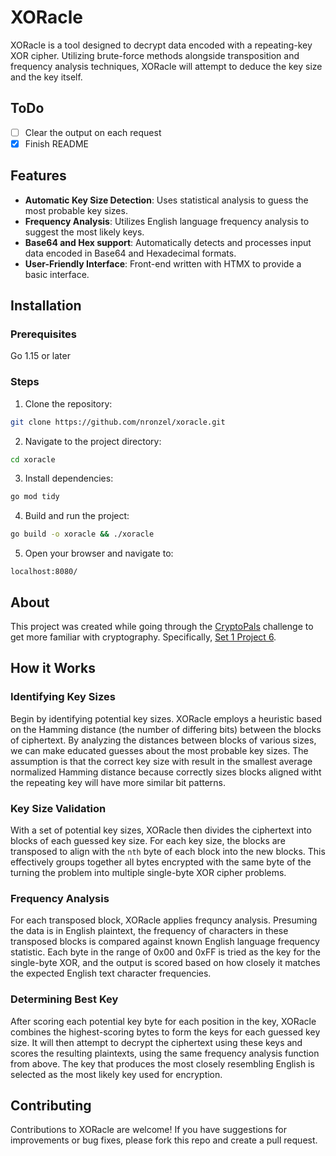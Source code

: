 # XORacle

XORacle is a tool designed to decrypt data encoded with a repeating-key XOR
cipher. Utilizing brute-force methods alongside transposition and frequency
analysis techniques, XORacle will attempt to deduce the key size and the key
itself.

## ToDo

- [ ] Clear the output on each request
- [x] Finish README

## Features

- **Automatic Key Size Detection**: Uses statistical analysis to guess the
  most probable key sizes.
- **Frequency Analysis**: Utilizes English language frequency analysis to
  suggest the most likely keys.
- **Base64 and Hex support**: Automatically detects and processes input data
  encoded in Base64 and Hexadecimal formats.
- **User-Friendly Interface**: Front-end written with HTMX to provide a basic
  interface.

## Installation

### Prerequisites

Go 1.15 or later

### Steps

1. Clone the repository:

```sh
git clone https://github.com/nronzel/xoracle.git
```

2. Navigate to the project directory:

```sh
cd xoracle
```

3. Install dependencies:

```sh
go mod tidy
```

4. Build and run the project:

```sh
go build -o xoracle && ./xoracle
```

5. Open your browser and navigate to:

```text
localhost:8080/
```

## About

This project was created while going through the [CryptoPals](https://cryptopals.com/)
challenge to get more familiar with cryptography. Specifically,
[Set 1 Project 6](https://cryptopals.com/sets/1/challenges/6).

## How it Works

### Identifying Key Sizes

Begin by identifying potential key sizes. XORacle employs a heuristic based on
the Hamming distance (the number of differing bits) between the blocks of
ciphertext. By analyzing the distances between blocks of various sizes, we can
make educated guesses about the most probable key sizes. The assumption is that
the correct key size with result in the smallest average normalized Hamming
distance because correctly sizes blocks aligned witht the repeating key will have
more similar bit patterns.

### Key Size Validation

With a set of potential key sizes, XORacle then divides the ciphertext into blocks
of each guessed key size. For each key size, the blocks are transposed to align
with the `nth` byte of each block into the new blocks. This effectively groups
together all bytes encrypted with the same byte of the turning the problem into
multiple single-byte XOR cipher problems.

### Frequency Analysis

For each transposed block, XORacle applies frequncy analysis. Presuming the data
is in English plaintext, the frequency of characters in these transposed blocks
is compared against known English language frequency statistic. Each byte in the
range of 0x00 and 0xFF is tried as the key for the single-byte XOR, and the output
is scored based on how closely it matches the expected English text character
frequencies.

### Determining Best Key

After scoring each potential key byte for each position in the key, XORacle combines
the highest-scoring bytes to form the keys for each guessed key size. It will then
attempt to decrypt the ciphertext using these keys and scores the resulting
plaintexts, using the same frequency analysis function from above. The key
that produces the most closely resembling English is selected as the most
likely key used for encryption.

## Contributing

Contributions to XORacle are welcome! If you have suggestions for improvements
or bug fixes, please fork this repo and create a pull request.
